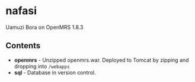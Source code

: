 nafasi
======

Uamuzi Bora on OpenMRS 1.8.3

Contents
--------

 * **openmrs** - Unzipped openmrs.war. Deployed to Tomcat by zipping and dropping into `/webapps`
 * **sql** - Database in version control.